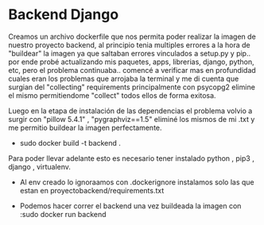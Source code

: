 # Backend Django

Creamos un archivo dockerfile que nos permita poder realizar la imagen de nuestro proyecto backend, al principio tenia multiples errores a la hora de "buildear" la imagen ya que saltaban errores vinculados a setup.py y pip.. por ende probé actualizando mis paquetes, apps, librerias, django, python, etc, pero el problema continuaba.. comencé a verificar mas en profundidad cuales eran los problemas que arrojaba la terminal y me di cuenta que surgian del "collecting" requirements principalmente con psycopg2 elimine el mismo permitiendome "collect" todos ellos de forma exitosa.

Luego en la etapa de instalación de las dependencias el problema volvio a surgir con "pillow 5.4.1" , "pygraphviz==1.5" eliminé los mismos de mi .txt y me permitio buildear la imagen perfectamente.

* sudo docker build -t backend .

Para poder llevar adelante esto es necesario tener instalado python , pip3 , django , virtualenv.

- Al env creado lo ignoraamos con .dockerignore instalamos solo las que estan en proyectobackend/requirements.txt

* Podemos hacer correr el backend una vez buildeada la imagen con :sudo docker run backend
